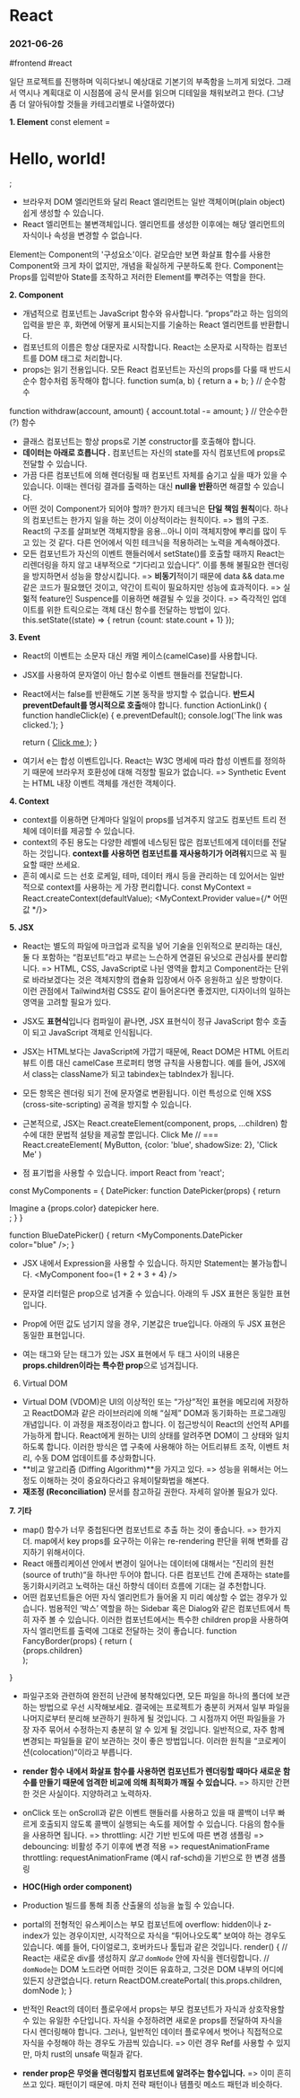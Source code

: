 # React
### 2021-06-26
#frontend #react
 
일단 프로젝트를 진행하며 익히다보니 예상대로 기본기의 부족함을 느끼게 되었다.
그래서 역시나 계획대로 이 시점쯤에 공식 문서를 읽으며 디테일을 채워보려고 한다.
(그냥 좀 더 알아둬야할 것들을 카테고리별로 나열하였다)


**1. Element**
const element = <h1>Hello, world!</h1>;

- 브라우저 DOM 엘리먼트와 달리 React 엘리먼트는 일반 객체이며(plain object) 쉽게 생성할 수 있습니다.
- React 엘리먼트는 불변객체입니다. 엘리먼트를 생성한 이후에는 해당 엘리먼트의 자식이나 속성을 변경할 수 없습니다.

Element는 Component의 '구성요소'이다. 겉모습만 보면 화살표 함수를 사용한 Component와 크게 차이 없지만, 개념을 확실하게 구분하도록 한다. Component는 Props를 입력받아 State를 조작하고 저러한 Element를 뿌려주는 역할을 한다.


**2. Component**
- 개념적으로 컴포넌트는 JavaScript 함수와 유사합니다. “props”라고 하는 임의의 입력을 받은 후, 화면에 어떻게 표시되는지를 기술하는 React 엘리먼트를 반환합니다.
- 컴포넌트의 이름은 항상 대문자로 시작합니다. React는 소문자로 시작하는 컴포넌트를 DOM 태그로 처리합니다.
- props는 읽기 전용입니다. 모든 React 컴포넌트는 자신의 props를 다룰 때 반드시 순수 함수처럼 동작해야 합니다.
function sum(a, b) {
    return a + b;
} // 순수함수

function withdraw(account, amount) {
    account.total -= amount;
} // 안순수한(?) 함수

- 클래스 컴포넌트는 항상 props로 기본 constructor를 호출해야 합니다.
- **데이터는 아래로 흐릅니다 .** 컴포넌트는 자신의 state를 자식 컴포넌트에 props로 전달할 수 있습니다.
- 가끔 다른 컴포넌트에 의해 렌더링될 때 컴포넌트 자체를 숨기고 싶을 때가 있을 수 있습니다. 이때는 렌더링 결과를 출력하는 대신 **null을 반환**하면 해결할 수 있습니다.
- 어떤 것이 Component가 되어야 할까? 한가지 테크닉은 **단일 책임 원칙**이다. 하나의 컴포넌트는 한가지 일을 하는 것이 이상적이라는 원칙이다.
=> 웹의 구조. React의 구조를 살펴보면 객체지향을 응용...아니 이미 객체지향에 뿌리를 많이 두고 있는 것 같다. 다른 언어에서 익힌 테크닉을 적용하려는 노력을 계속해야겠다.
- 모든 컴포넌트가 자신의 이벤트 핸들러에서 setState()를 호출할 때까지 React는 리렌더링을 하지 않고 내부적으로 “기다리고 있습니다”. 이를 통해 불필요한 렌더링을 방지하면서 성능을 향상시킵니다.
=> **비동기**적이기 때문에 data && data.me같은 코드가 필요했던 것이고, 약간이 트릭이 필요하지만 성능에 효과적이다.
=> 실헒적 feature인 Suspence를 이용하면 해결될 수 있을 것이다.
=> 즉각적인 업데이트를 위한 트릭으로는 객체 대신 함수를 전달하는 방법이 있다.
this.setState((state) => {
    retrun {count: state.count + 1}
});


**3. Event**
- React의 이벤트는 소문자 대신 캐멀 케이스(camelCase)를 사용합니다.
- JSX를 사용하여 문자열이 아닌 함수로 이벤트 핸들러를 전달합니다.
- React에서는 false를 반환해도 기본 동작을 방지할 수 없습니다. **반드시 preventDefault를 명시적으로 호출**해야 합니다.
function ActionLink() {
  function handleClick(e) {
    e.preventDefault();
    console.log('The link was clicked.');
  }

  return (
    <a href=“sharp” onClick={handleClick}>
      Click me
    </a>
  );
}

- 여기서 e는 합성 이벤트입니다. React는 W3C 명세에 따라 합성 이벤트를 정의하기 때문에 브라우저 호환성에 대해 걱정할 필요가 없습니다.
=> Synthetic Event는 HTML 내장 이벤트 객체를 개선한 객체이다.

**4. Context**
- context를 이용하면 단계마다 일일이 props를 넘겨주지 않고도 컴포넌트 트리 전체에 데이터를 제공할 수 있습니다.
- context의 주된 용도는 다양한 레벨에 네스팅된 많은 컴포넌트에게 데이터를 전달하는 것입니다. **context를 사용하면 컴포넌트를 재사용하기가 어려워**지므로 꼭 필요할 때만 쓰세요.
- 흔히 예시로 드는 선호 로케일, 테마, 데이터 캐시 등을 관리하는 데 있어서는 일반적으로 context를 사용하는 게 가장 편리합니다.
const MyContext = React.createContext(defaultValue);
<MyContext.Provider value={/* 어떤 값 */}>

**5. JSX**
- React는 별도의 파일에 마크업과 로직을 넣어 기술을 인위적으로 분리하는 대신, 둘 다 포함하는 “컴포넌트”라고 부르는 느슨하게 연결된 유닛으로 관심사를 분리합니다.
=> HTML, CSS, JavaScript로 나뉜 영역을 합치고 Component라는 단위로 바라보겠다는 것은 객체지향의 캡슐화 입장에서 아주 응원하고 싶은 방향이다. 이런 관점에서 Tailwind처럼 CSS도 같이 들어온다면 좋겠지만, 디자이너의 일하는 영역을 고려할 필요가 있다.
- JSX도 **표현식**입니다 컴파일이 끝나면, JSX 표현식이 정규 JavaScript 함수 호출이 되고 JavaScript 객체로 인식됩니다.
- JSX는 HTML보다는 JavaScript에 가깝기 때문에, React DOM은 HTML 어트리뷰트 이름 대신 camelCase 프로퍼티 명명 규칙을 사용합니다. 예를 들어, JSX에서 class는 className가 되고 tabindex는 tabIndex가 됩니다.
- 모든 항목은 렌더링 되기 전에 문자열로 변환됩니다. 이런 특성으로 인해 XSS (cross-site-scripting) 공격을 방지할 수 있습니다.
- 근본적으로, JSX는 React.createElement(component, props, ...children) 함수에 대한 문법적 설탕을 제공할 뿐입니다.
<MyButton color="blue" shadowSize={2}> Click Me </MyButton>
// ===
React.createElement( MyButton, {color: 'blue', shadowSize: 2}, 'Click Me' )

- 점 표기법을 사용할 수 있습니다.
import React from 'react';

const MyComponents = {
  DatePicker: function DatePicker(props) {
    return <div>Imagine a {props.color} datepicker here.</div>;
  }
}

function BlueDatePicker() {
  return <MyComponents.DatePicker color="blue" />;
}

- JSX 내에서 Expression을 사용할 수 있습니다. 하지만 Statement는 불가능합니다.
<MyComponent foo={1 + 2 + 3 + 4} />

- 문자열 리터럴은 prop으로 넘겨줄 수 있습니다. 아래의 두 JSX 표현은 동일한 표현입니다.
<MyComponent message="hello world" />
<MyComponent message={'hello world'} />

- Prop에 어떤 값도 넘기지 않을 경우, 기본값은 true입니다. 아래의 두 JSX 표현은 동일한 표현입니다.
<MyTextBox autocomplete />
<MyTextBox autocomplete={true} />

- 여는 태그와 닫는 태그가 있는 JSX 표현에서 두 태그 사이의 내용은 **props.children이라는 특수한 prop**으로 넘겨집니다.

6. Virtual DOM
- Virtual DOM (VDOM)은 UI의 이상적인 또는 “가상”적인 표현을 메모리에 저장하고 ReactDOM과 같은 라이브러리에 의해 “실제” DOM과 동기화하는 프로그래밍 개념입니다. 이 과정을 재조정이라고 합니다. 이 접근방식이 React의 선언적 API를 가능하게 합니다. React에게 원하는 UI의 상태를 알려주면 DOM이 그 상태와 일치하도록 합니다. 이러한 방식은 앱 구축에 사용해야 하는 어트리뷰트 조작, 이벤트 처리, 수동 DOM 업데이트를 추상화합니다.
- **비교 알고리즘 (Diffing Algorithm)**을 가지고 있다.
=> 성능을 위해서는 어느정도 이해하는 것이 중요하다라고 유체이탈화법을 해본다.
- **재조정 (Reconciliation)** 문서를 참고하길 권한다. 자세히 알아볼 필요가 있다.

**7. 기타**
- map() 함수가 너무 중첩된다면 컴포넌트로 추출 하는 것이 좋습니다.
=> 한가지 더. map에서 key props를 요구하는 이유는 re-rendering 판단을 위해 변화를 감지하기 위해서이다.
- React 애플리케이션 안에서 변경이 일어나는 데이터에 대해서는 “진리의 원천(source of truth)“을 하나만 두어야 합니다. 다른 컴포넌트 간에 존재하는 state를 동기화시키려고 노력하는 대신 하향식 데이터 흐름에 기대는 걸 추천합니다.
- 어떤 컴포넌트들은 어떤 자식 엘리먼트가 들어올 지 미리 예상할 수 없는 경우가 있습니다. 범용적인 ‘박스’ 역할을 하는 Sidebar 혹은 Dialog와 같은 컴포넌트에서 특히 자주 볼 수 있습니다. 이러한 컴포넌트에서는 특수한 children prop을 사용하여 자식 엘리먼트를 출력에 그대로 전달하는 것이 좋습니다.
function FancyBorder(props) {
  return (
    <div className={‘FancyBorder FancyBorder-‘ + props.color}>
      {props.children}
    </div>
  );
}

- 파일구조와 관련하여 완전히 난관에 봉착해있다면, 모든 파일을 하나의 폴더에 보관하는 방법으로 우선 시작해보세요. 결국에는 프로젝트가 충분히 커져서 일부 파일을 나머지로부터 분리해 보관하기 원하게 될 것입니다. 그 시점까지 어떤 파일들을 가장 자주 묶어서 수정하는지 충분히 알 수 있게 될 것입니다. 일반적으로, 자주 함께 변경되는 파일들을 같이 보관하는 것이 좋은 방법입니다. 이러한 원칙을 “코로케이션(colocation)“이라고 부릅니다.
- **render 함수 내에서 화살표 함수를 사용하면 컴포넌트가 렌더링할 때마다 새로운 함수를 만들기 때문에 엄격한 비교에 의해 최적화가 깨질 수 있습니다.**
=> 하지만 간편한 것은 사실이다. 지양하려고 노력하자.
- onClick 또는 onScroll과 같은 이벤트 핸들러를 사용하고 있을 때 콜백이 너무 빠르게 호출되지 않도록 콜백이 실행되는 속도를 제어할 수 있습니다. 다음의 함수들을 사용하면 됩니다.
=> throttling: 시간 기반 빈도에 따른 변경 샘플링
=> debouncing: 비활성 주기 이후에 변경 적용
=> requestAnimationFrame throttling: requestAnimationFrame (예시 raf-schd)을 기반으로 한 변경 샘플링
- **HOC(High order component)**
- Production 빌드를 통해 최종 산출물의 성능을 높힐 수 있습니다.
- portal의 전형적인 유스케이스는 부모 컴포넌트에 overflow: hidden이나 z-index가 있는 경우이지만, 시각적으로 자식을 “튀어나오도록” 보여야 하는 경우도 있습니다. 예를 들어, 다이얼로그, 호버카드나 툴팁과 같은 것입니다.
render() {
  // React는 새로운 div를 생성하지 *않고* `domNode` 안에 자식을 렌더링합니다.
  // `domNode`는 DOM 노드라면 어떠한 것이든 유효하고, 그것은 DOM 내부의 어디에 있든지 상관없습니다.
  return ReactDOM.createPortal(
    this.props.children,
    domNode
  );
}

- 반적인 React의 데이터 플로우에서 props는 부모 컴포넌트가 자식과 상호작용할 수 있는 유일한 수단입니다. 자식을 수정하려면 새로운 props를 전달하여 자식을 다시 렌더링해야 합니다. 그러나, 일반적인 데이터 플로우에서 벗어나 직접적으로 자식을 수정해야 하는 경우도 가끔씩 있습니다.
=> 이런 경우 Ref를 사용할 수 있지만, 마치 rust의 unsafe 떡칠과 같다.
- **render prop은 무엇을 렌더링할지 컴포넌트에 알려주는 함수입니다.**
=> 이미 흔히 쓰고 있다. 패턴이기 때문에. 마치 전략 패턴이나 템플릿 메소드 패턴과 비슷하다.
 
